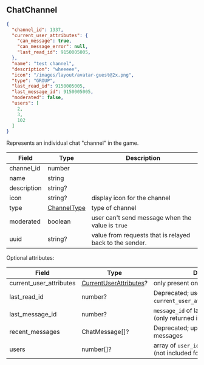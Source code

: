 ## ChatChannel
```json
{
  "channel_id": 1337,
  "current_user_attributes": {
    "can_message": true,
    "can_message_error": null,
    "last_read_id": 9150005005,
  },
  "name": "test channel",
  "description": "wheeeee",
  "icon": "/images/layout/avatar-guest@2x.png",
  "type": "GROUP",
  "last_read_id": 9150005005,
  "last_message_id": 9150005005,
  "moderated": false,
  "users": [
    2,
    3,
    102
  ]
}
```

Represents an individual chat "channel" in the game.

Field                   | Type                          | Description
----------------------- | ----------------------------- | ------------------
channel_id              | number                        | |
name                    | string                        | |
description             | string?                       | |
icon                    | string?                       | display icon for the channel
type                    | [ChannelType](#channeltype)   | type of channel
moderated               | boolean                       | user can't send message when the value is `true`
uuid                    | string?                       | value from requests that is relayed back to the sender.

Optional attributes:

Field                   | Type                                             | Description
----------------------- | ------------------------------------------------ | ------------------
current_user_attributes | [CurrentUserAttributes](#currentuserattributes)? | only present on some responses
last_read_id            | number?                                          | Deprecated; use `current_user_attributes.last_read_id`.
last_message_id         | number?                                          | `message_id` of last known message (only returned in presence responses)
recent_messages         | ChatMessage[]?                                   | Deprecated; up to 50 most recent messages
users                   | number[]?                                        | array of `user_id` that are in the channel (not included for `PUBLIC` channels)

